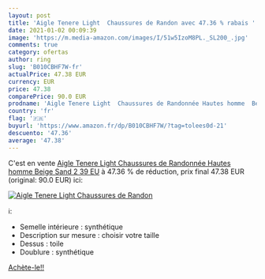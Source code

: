 ```yaml
---
layout: post
title: 'Aigle Tenere Light  Chaussures de Randon avec 47.36 % rabais '
date: 2021-01-02 00:09:39
image: 'https://m.media-amazon.com/images/I/51w5IzoM8PL._SL200_.jpg'
comments: true
category: ofertas
author: ring
slug: 'B010CBHF7W-fr'
actualPrice: 47.38 EUR
currency: EUR
price: 47.38
comparePrice: 90.0 EUR
prodname: 'Aigle Tenere Light  Chaussures de Randonnée Hautes homme  Beige  Sand 2   39 EU'
country: 'fr'
flag: '🇫🇷'
buyurl: 'https://www.amazon.fr/dp/B010CBHF7W/?tag=tolees0d-21'
descuento: '47.36'
average: '47.38'
---
```


C'est en vente [Aigle Tenere Light  Chaussures de Randonnée Hautes homme  Beige  Sand 2   39 EU](https://www.amazon.fr/dp/B010CBHF7W/?tag=tolees0d-21)  à  47.36 % de réduction, prix final  47.38 EUR (original: 90.0 EUR) ici:

[![Aigle Tenere Light  Chaussures de Randon](https://m.media-amazon.com/images/I/51w5IzoM8PL._SL200_.jpg)](https://www.amazon.fr/dp/B010CBHF7W/?tag=tolees0d-21)

ℹ️:

- Semelle intérieure : synthétique
- Description sur mesure : choisir votre taille
- Dessus : toile
- Doublure : synthétique

[Achète-le!!](https://www.amazon.fr/dp/B010CBHF7W/?tag=tolees0d-21)
